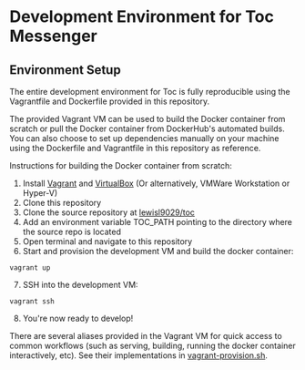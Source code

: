# Development Environment for Toc Messenger

## Environment Setup

The entire development environment for Toc is fully reproducible using the Vagrantfile and Dockerfile provided in this repository.

The provided Vagrant VM can be used to build the Docker container from scratch or pull the Docker container from DockerHub's automated builds. You can also choose to set up dependencies manually on your machine using the Dockerfile and Vagrantfile in this repository as reference.

Instructions for building the Docker container from scratch:

1. Install [Vagrant](https://www.vagrantup.com/) and [VirtualBox](https://www.virtualbox.org/) (Or alternatively, VMWare Workstation or Hyper-V)
2. Clone this repository
3. Clone the source repository at [lewisl9029/toc](https://github.com/lewisl9029/toc)
4. Add an environment variable TOC_PATH pointing to the directory where the source repo is located
5. Open terminal and navigate to this repository
6. Start and provision the development VM and build the docker container:
  ```
  vagrant up
  ```

7. SSH into the development VM:
  ```
  vagrant ssh
  ```

8. You're now ready to develop!

There are several aliases provided in the Vagrant VM for quick access to common workflows (such as serving, building, running the docker container interactively, etc). See their implementations in [vagrant-provision.sh](vagrant-provision.sh).
